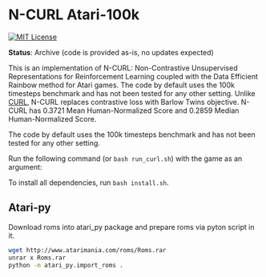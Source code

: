 N-CURL Atari-100k
=======
[![MIT License](https://img.shields.io/badge/license-MIT-blue.svg)](LICENSE.md)



**Status**: Archive (code is provided as-is, no updates expected)

This is an implementation of N-CURL: Non-Contrastive Unsupervised Representations for Reinforcement Learning coupled with the Data Efficient Rainbow method for Atari games. The code by default uses the 100k timesteps benchmark and has not been tested for any other setting. Unlike [CURL](https://arxiv.org/abs/2004.04136), N-CURL replaces contrastive loss with Barlow Twins objective. N-CURL has 0.3721 Mean Human-Normalized Score and 0.2859 Median Human-Normalized Score. 

The code by default uses the 100k timesteps benchmark and has not been
tested for any other setting.

Run the following command (or `bash run_curl.sh`) with the game as an argument:

To install all dependencies, run `bash install.sh`.

## Atari-py
Download roms into atari_py package and prepare roms via pyton script in it.
```bash
wget http://www.atarimania.com/roms/Roms.rar
unrar x Roms.rar
python -m atari_py.import_roms .
```

